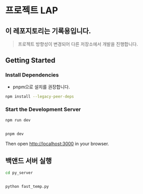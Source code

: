 # 프로젝트 LAP

## 이 레포지토리는 기록용입니다.
> 프로젝트 방향성이 변경되어 다른 저장소에서 개발을 진행합니다.

## Getting Started

### Install Dependencies

- pnpm으로 설치를 권장합니다.

```bash
npm install --legacy-peer-deps
```

### Start the Development Server

```bash
npm run dev


pnpm dev
```

Then open [http://localhost:3000](http://localhost:3000) in your browser.



## 백앤드 서버 실행

```bash
cd py_server


python fast_temp.py
```
